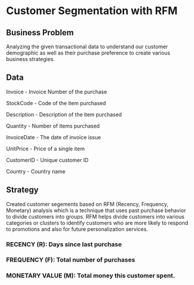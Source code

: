 # Customer Segmentation with RFM

## Business Problem

Analyzing the given transactional data to understand our customer demographic as well as their purchase preference to create various business strategies.

## Data

Invoice - Invoice Number of the purchase

StockCode - Code of the item purchased

Description - Description of the item purchased

Quantity - Number of items purchased

InvoiceDate - The date of invoice issue

UnitPrice - Price of a single item

CustomerID - Unique customer ID

Country - Country name

## Strategy

Created customer segements based on RFM (Recency, Frequency, Monetary) analysis which is a technique that uses past purchase behavior to divide customers into groups. RFM helps divide customers into various categories or clusters to identify customers who are more likely to respond to promotions and also for future personalization services.

### RECENCY (R): Days since last purchase

### FREQUENCY (F): Total number of purchases

### MONETARY VALUE (M): Total money this customer spent.

